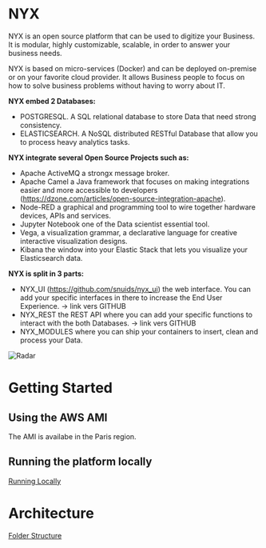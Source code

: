 # NYX

NYX is an open source platform that can be used to digitize your Business. 
It is modular, highly customizable, scalable, in order to answer your business needs. 

NYX is based on micro-services (Docker) and can be deployed on-premise or on your favorite cloud provider.
It allows Business people to focus on how to solve business problems without having to worry about IT.

**NYX embed 2 Databases:**

- POSTGRESQL. A SQL relational database to store Data that need strong consistency.
- ELASTICSEARCH. A NoSQL distributed RESTful Database that allow you to process heavy analytics tasks.

**NYX integrate several Open Source Projects such as:**

* Apache ActiveMQ a strongx message broker.
* Apache Camel a Java framework that focuses on making integrations easier
and more accessible to developers (https://dzone.com/articles/open-source-integration-apache).
* Node-RED a graphical and programming tool to wire together hardware
devices, APIs and services.
* Jupyter Notebook one of the Data scientist essential tool.
* Vega, a visualization grammar, a declarative language for creative interactive
visualization designs.
* Kibana the window into your Elastic Stack that lets you visualize your
Elasticsearch data.

**NYX is split in 3 parts:**

* NYX_UI (https://github.com/snuids/nyx_ui) the web interface. You can add your specific interfaces in there to
increase the End User Experience. -&gt; link vers GITHUB
* NYX_REST the REST API where you can add your specific functions to
interact with the both Databases. -&gt; link vers GITHUB
* NYX_MODULES where you can ship your containers to insert, clean and
process your Data.

![Radar](https://raw.githubusercontent.com/snuids/nyx/master/medias/Untitled.gif)

# Getting Started

## Using the AWS AMI

The AMI is availabe in the Paris region.

## Running the platform locally

[Running Locally](running_locally.md)

# Architecture

[Folder Structure](folder_contents.md)
